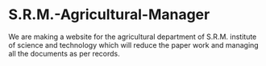 # S.R.M.-Agricultural-Manager
We are making a website for the agricultural department of S.R.M. institute of science and technology which will reduce the paper work and managing all the documents as per records.
